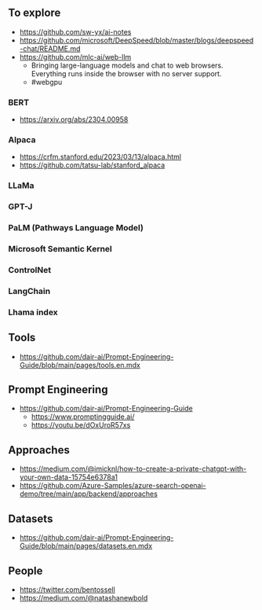 ## To explore

- https://github.com/sw-yx/ai-notes
- https://github.com/microsoft/DeepSpeed/blob/master/blogs/deepspeed-chat/README.md
- https://github.com/mlc-ai/web-llm
  - Bringing large-language models and chat to web browsers. Everything runs inside the browser with no server support. 
  - #webgpu

### BERT
- https://arxiv.org/abs/2304.00958 

### Alpaca
- https://crfm.stanford.edu/2023/03/13/alpaca.html
- https://github.com/tatsu-lab/stanford_alpaca

### LLaMa

### GPT-J

### PaLM (Pathways Language Model)

### Microsoft Semantic Kernel

### ControlNet

### LangChain

### Lhama index

## Tools

- https://github.com/dair-ai/Prompt-Engineering-Guide/blob/main/pages/tools.en.mdx

## Prompt Engineering

- https://github.com/dair-ai/Prompt-Engineering-Guide
  - https://www.promptingguide.ai/
  - https://youtu.be/dOxUroR57xs

## Approaches

- https://medium.com/@imicknl/how-to-create-a-private-chatgpt-with-your-own-data-15754e6378a1
- https://github.com/Azure-Samples/azure-search-openai-demo/tree/main/app/backend/approaches 

## Datasets

- https://github.com/dair-ai/Prompt-Engineering-Guide/blob/main/pages/datasets.en.mdx

## People

- https://twitter.com/bentossell
- https://medium.com/@natashanewbold
